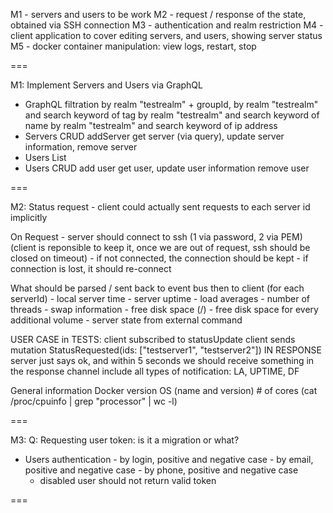 M1 - servers and users to be work
M2 - request / response of the state, obtained via SSH connection
M3 - authentication and realm restriction
M4 - client application to cover editing servers, and users, showing server status
M5 - docker container manipulation: view logs, restart, stop

===

M1: Implement Servers and Users via GraphQL
   - GraphQL filtration
	by realm "testrealm" + groupId,
        by realm "testrealm" and search keyword of tag
	by realm "testrealm" and search keyword of name
	by realm "testrealm" and search keyword of ip address
   - Servers CRUD
        addServer
        get server (via query), 
	update server information, 
        remove server
   - Users List 
   - Users CRUD
	add user
	get user,
	update user information
	remove user

===

M2:
   Status request
      - client could actually sent requests to each server id implicitly

   On Request 
      - server should connect to ssh  (1 via password, 2 via PEM)
          (client is reponsible to keep it, once we are out of request,
          ssh should be closed on timeout)
      - if not connected, the connection should be kept
      - if connection is lost, it should re-connect

   What should be parsed / sent back to event bus then to client (for each serverId)
      - local server time
      - server uptime
      - load averages
      - number of threads
      - swap information
      - free disk space (/)
      - free disk space for every additional volume
      - server state from external command

   USER CASE in TESTS:
      client subscribed to statusUpdate
      client sends mutation StatusRequested(ids: ["testserver1", "testserver2"])
   IN RESPONSE
      server just says ok,
      and within 5 seconds we should receive something in the response channel
      include all types of notification: LA, UPTIME, DF



   General information
      Docker version
      OS (name and version)
      # of cores (cat /proc/cpuinfo | grep "processor" | wc -l)

===

M3:
   Q: Requesting user token: is it a migration or what?
   - Users authentication
	- by login, positive and negative case
	- by email, positive and negative case
	- by phone, positive and negative case
        - disabled user should not return valid token

===
